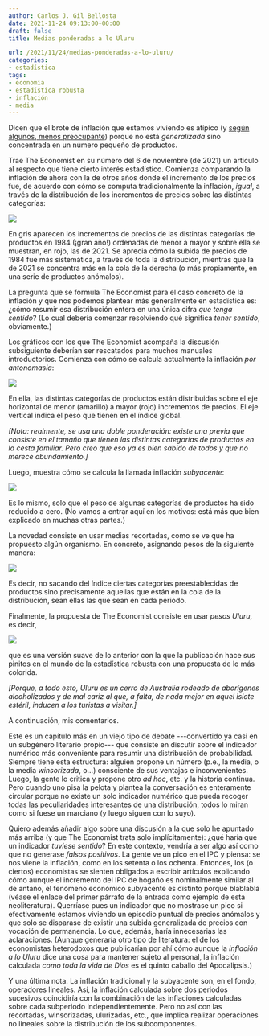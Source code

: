 ```yaml
---
author: Carlos J. Gil Bellosta
date: 2021-11-24 09:13:00+00:00
draft: false
title: Medias ponderadas a lo Uluru

url: /2021/11/24/medias-ponderadas-a-lo-uluru/
categories:
- estadística
tags:
- economía
- estadística robusta
- inflación
- media
---
```


Dicen que el brote de inflación que estamos viviendo es atípico (y [según algunos, menos preocupante](https://www.vozpopuli.com/opinion/mancha-inflacion.html)) porque no está _generalizada_ sino concentrada en un número pequeño de productos.

Trae The Economist en su número del 6 de noviembre (de 2021) un artículo al respecto que tiene cierto interés estadístico. Comienza comparando la inflación de ahora con la de otros años donde el incremento de los precios fue, de acuerdo con cómo se computa tradicionalmente la inflación, _igual_, a través de la distribución de los incrementos de precios sobre las distintas categorías:

![](/wp-uploads/2021/11/image-1.png)

En gris aparecen los incrementos de precios de las distintas categorías de productos en 1984 (¡gran año!) ordenadas de menor a mayor y sobre ella se muestran, en rojo, las de 2021. Se aprecia cómo la subida de precios de 1984 fue más sistemática, a través de toda la distribución, mientras que la de 2021 se concentra más en la cola de la derecha (o más propiamente, en una serie de productos anómalos).

La pregunta que se formula The Economist para el caso concreto de la inflación y que nos podemos plantear más generalmente en estadística es: ¿cómo resumir esa distribución entera en una única cifra _que tenga sentido_? (Lo cual debería comenzar resolviendo qué significa _tener sentido_, obviamente.)

Los gráficos con los que The Economist acompaña la discusión subsiguiente deberían ser rescatados para muchos manuales introductorios. Comienza con cómo se calcula actualmente la inflación _por antonomasia_:

![](/wp-uploads/2021/11/image-2.png)

En ella, las distintas categorías de productos están distribuidas sobre el eje horizontal de menor (amarillo) a mayor (rojo) incrementos de precios. El eje vertical indica el peso que tienen en el índice global.

_[Nota: realmente, se usa una doble ponderación: existe una previa que consiste en el tamaño que tienen las distintas categorías de productos en la cesta familiar. Pero creo que eso ya es bien sabido de todos y que no merece abundamiento.]_

Luego, muestra cómo se calcula la llamada inflación _subyacente_:

![](/wp-uploads/2021/11/image-3.png)

Es lo mismo, solo que el peso de algunas categorías de productos ha sido reducido a cero. (No vamos a entrar aquí en los motivos: está más que bien explicado en muchas otras partes.)

La novedad consiste en usar medias recortadas, como se ve que ha propuesto algún organismo. En concreto, asignando pesos de la siguiente manera:

![](/wp-uploads/2021/11/image-4.png)

Es decir, no sacando del índice ciertas categorías preestablecidas de productos sino precisamente aquellas que están en la cola de la distribución, sean ellas las que sean en cada periodo.

Finalmente, la propuesta de The Economist consiste en usar _pesos Uluru_, es decir,

![](/wp-uploads/2021/11/image-5.png)

que es una versión suave de lo anterior con la que la publicación hace sus pinitos en el mundo de la estadística robusta con una propuesta de lo más colorida.

_[Porque, a todo esto, Uluru es un cerro de Australia rodeado de aborígenes alcoholizados y de mal cariz al que, a falta, de nada mejor en aquel islote estéril, inducen a los turistas a visitar.]_

A continuación, mis comentarios.

Este es un capítulo más en un viejo tipo de debate ---convertido ya casi en un subgénero literario propio--- que consiste en discutir sobre el indicador numérico más conveniente para resumir una distribución de probabilidad. Siempre tiene esta estructura: alguien propone un número (p.e., la media, o la media _winsorizada_, o...) consciente de sus ventajas e inconvenientes. Luego, la gente lo critica y propone otro _ad hoc_, etc. y la historia continua. Pero cuando uno pisa la pelota y plantea la conversación es enteramente circular porque no existe un solo indicador numérico que pueda recoger todas las peculiaridades interesantes de una distribución, todos lo miran como si fuese un marciano (y luego siguen con lo suyo).

Quiero además añadir algo sobre una discusión a la que solo he apuntado más arriba (y que The Economist trata solo implícitamente): ¿qué haría que un indicador _tuviese sentido_? En este contexto, vendría a ser algo así como que no generase _falsos positivos_. La gente ve un pico en el IPC y piensa: se nos viene la inflación, como en los setenta o los ochenta. Entonces, los (o ciertos) economistas se sienten obligados a escribir artículos explicando cómo aunque el incremento del IPC de hogaño es nominalmente similar al de antaño, el fenómeno económico subyacente es distinto porque blablablá (véase el enlace del primer párrafo de la entrada como ejemplo de esta neoliteratura). Querríase pues un indicador que no mostrase un pico si efectivamente estamos viviendo un episodio puntual de precios anómalos y que solo se disparase de existir una subida generalizada de precios con vocación de permanencia. Lo que, además, haría innecesarias las aclaraciones. (Aunque generaría otro tipo de literatura: el de los economistas heterodoxos que publicarían por ahí cómo aunque la _inflación a lo Uluru_ dice una cosa para mantener sujeto al personal, la inflación calculada _como toda la vida de Dios_ es el quinto caballo del Apocalipsis.)

Y una última nota. La inflación tradicional y la subyacente son, en el fondo, operadores lineales. Así, la inflación calculada sobre dos periodos sucesivos coincidiría con la combinación de las inflaciones calculadas sobre cada subperiodo independientemente. Pero no así con las recortadas, winsorizadas, ulurizadas, etc., que implica realizar operaciones no lineales sobre la distribución de los subcomponentes.